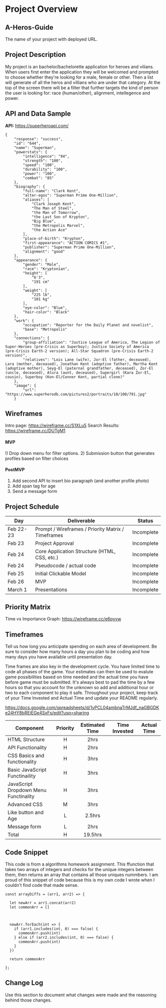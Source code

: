 # Project Overview

## A-Heros-Guide

The name of your project with deployed URL.

## Project Description

My project is an bachelor/bachelorette application for heroes and vilians. When users first enter the application they will be welcomed and prompted to choose whether they're looking for a male, female or other. Then a list will generate of all the heros and villians who are under that category. At the top of the screen there will be a filter that further targets the kind of person the user is looking for: race (human/other), alignment, intellegence and power.

## API and Data Sample

**API:** https://superheroapi.com/
```
{
    "response": "success",
    "id": "644",
    "name": "Superman",
    "powerstats": {
        "intelligence": "94",
        "strength": "100",
        "speed": "100",
        "durability": "100",
        "power": "100",
        "combat": "85"
    },
    "biography": {
        "full-name": "Clark Kent",
        "alter-egos": "Superman Prime One-Million",
        "aliases": [
            "Clark Joseph Kent",
            "The Man of Steel",
            "the Man of Tomorrow",
            "the Last Son of Krypton",
            "Big Blue",
            "the Metropolis Marvel",
            "the Action Ace"
        ],
        "place-of-birth": "Krypton",
        "first-appearance": "ACTION COMICS #1",
        "publisher": "Superman Prime One-Million",
        "alignment": "good"
    },
    "appearance": {
        "gender": "Male",
        "race": "Kryptonian",
        "height": [
            "6'3",
            "191 cm"
        ],
        "weight": [
            "225 lb",
            "101 kg"
        ],
        "eye-color": "Blue",
        "hair-color": "Black"
    },
    "work": {
        "occupation": "Reporter for the Daily Planet and novelist",
        "base": "Metropolis"
    },
    "connections": {
        "group-affiliation": "Justice League of America, The Legion of Super-Heroes (pre-Crisis as Superboy); Justice Society of America (pre-Crisis Earth-2 version); All-Star Squadron (pre-Crisis Earth-2 version)",
        "relatives": "Lois Lane (wife), Jor-El (father, deceased), Lara (mother, deceased), Jonathan Kent (adoptive father), Martha Kent (adoptive mother), Seyg-El (paternal grandfather, deceased), Zor-El (uncle, deceased), Alura (aunt, deceased), Supergirl (Kara Zor-El, cousin), Superboy (Kon-El/Conner Kent, partial clone)"
    },
    "image": {
        "url": "https://www.superherodb.com/pictures2/portraits/10/100/791.jpg"
    }

```
## Wireframes

Intro page: https://wireframe.cc/S1XLu5
Search Results: https://wireframe.cc/DUTgM1

#### MVP 

!) Drop down menu for filter options.
2) Submission button that generates profiles based on filter choices

#### PostMVP  

1) Add second API to insert bio paragraph (and another profile photo)
2) Add span tag for age
3) Send a message form

## Project Schedule

|  Day | Deliverable | Status
|---|---| ---|
|Feb 22-23| Prompt / Wireframes / Priority Matrix / Timeframes | Incomplete
|Feb 23| Project Approval | Incomplete
|Feb 24| Core Application Structure (HTML, CSS, etc.) | Incomplete
|Feb 24| Pseudocode / actual code | Incomplete
|Feb 25| Initial Clickable Model  | Incomplete
|Feb 26| MVP | Incomplete
|March 1| Presentations | Incomplete

## Priority Matrix

Time vs Importance Graph: https://wireframe.cc/e6pyvw

## Timeframes

Tell us how long you anticipate spending on each area of development. Be sure to consider how many hours a day you plan to be coding and how many days you have available until presentation day.

Time frames are also key in the development cycle.  You have limited time to code all phases of the game.  Your estimates can then be used to evalute game possibilities based on time needed and the actual time you have before game must be submitted. It's always best to pad the time by a few hours so that you account for the unknown so add and additional hour or two to each component to play it safe. Throughout your project, keep track of your Time Invested and Actual Time and update your README regularly.

https://docs.google.com/spreadsheets/d/1vPCL04ambnaTrMJdf_naGBGDKe24HY8bREjEGe4SxFs/edit?usp=sharing	

| Component | Priority | Estimated Time | Time Invested | Actual Time |
| --- | :---: |  :---: | :---: | :---: |
| HTML Structure | H | 2hrs|  |  |
| API Functionality | H | 2hrs|  |  |
| CSS Basics and functionality | H | 3hrs|  |  |
| Basic JavaScript Functinaility | H | 3hrs|  |  |
| JavaScript Dropdown Menu Functinality | H | 3hrs|  |  |
| Advanced CSS | M | 3hrs|  |  |
| Like button and Age | L | 2.5hrs|  |  |
| Message form | L | 2hrs |  |  |
| Total | H | 19.5hrs |  |  |
## Code Snippet

This code is from a algorithms homework assignment. This ffunction that takes two arrays of integers and checks for the unique integers between them, then returns an array that contains all those uniques nummbers. I am proud of this snippet of code because this is my own code I wrote when I couldn't find code that made sense.

```
const arrayDiffs = (arr1, arr2) => {

  let newArr = arr1.concat(arr2)                      
  let commonArr = []                                  



  newArr.forEach(int => {                             
    if (arr1.includes(int, 0) === false) {            
      commonArr.push(int)                             
    } else if (arr2.includes(int, 0) === false) {     
      commonArr.push(int)
    }
  })

  return commonArr                                    
  
};
```


## Change Log
 Use this section to document what changes were made and the reasoning behind those changes.  
